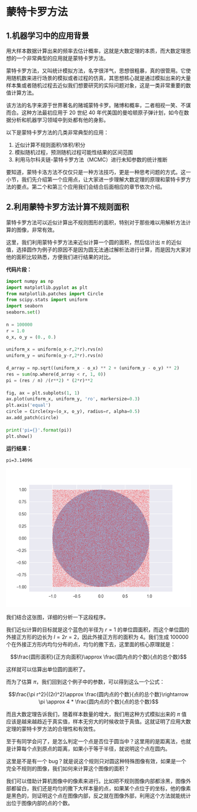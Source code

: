 # 蒙特卡罗方法

## 1.机器学习中的应用背景

用大样本数据计算出来的频率去估计概率，这就是大数定理的本质，而大数定理思想的一个非常典型的应用就是蒙特卡罗方法。

蒙特卡罗方法，又叫统计模拟方法，名字很洋气，思想很粗暴，真的很管用。它使用随机数来进行场景的模拟或者过程的仿真，其思想核心就是通过模拟出来的大量样本集或者随机过程去近似我们想要研究的实际问题对象，这是一类非常重要的数值计算方法。

该方法的名字来源于世界著名的赌城蒙特卡罗。赌博和概率，二者相视一笑、不谋而合。这种方法最初应用于 20 世纪 40 年代美国的曼哈顿原子弹计划，如今在数据分析和机器学习领域中到处都有他的身影。

以下是蒙特卡罗方法的几类非常典型的应用：

1. 近似计算不规则面积/体积/积分
2. 模拟随机过程，预测随机过程可能性结果的区间范围
3. 利用马尔科夫链-蒙特卡罗方法（MCMC）进行未知参数的统计推断

要知道，蒙特卡洛方法不仅仅只是一种方法技巧，更是一种思考问题的方式。这一小节，我们先介绍第一个应用点，让大家进一步理解大数定理的原理和蒙特卡罗方法的要点。第二个和第三个应用我们会结合后面相应的章节依次介绍。

## 2.利用蒙特卡罗方法计算不规则面积

蒙特卡罗方法可以近似计算出不规则图形的面积，特别对于那些难以用解析方法计算的图像，非常有效。

这里，我们利用蒙特卡罗方法来近似计算一个圆的面积，然后估计出 $\pi$ 的近似值，选择圆作为例子的原因不是因为圆无法通过解析法进行计算，而是因为大家对他的面积比较熟悉，方便我们进行结果的对比。

**代码片段：**

```python
import numpy as np
import matplotlib.pyplot as plt
from matplotlib.patches import Circle
from scipy.stats import uniform
import seaborn
seaborn.set()

n = 100000
r = 1.0
o_x, o_y = (0., 0.)

uniform_x = uniform(o_x-r,2*r).rvs(n)
uniform_y = uniform(o_y-r,2*r).rvs(n)

d_array = np.sqrt((uniform_x - o_x) ** 2 + (uniform_y - o_y) ** 2)
res = sum(np.where(d_array < r, 1, 0))
pi = (res / n) /(r**2) * (2*r)**2

fig, ax = plt.subplots(1, 1)
ax.plot(uniform_x, uniform_y, 'ro', markersize=0.3)
plt.axis('equal')
circle = Circle(xy=(o_x, o_y), radius=r, alpha=0.5)
ax.add_patch(circle)

print('pi={}'.format(pi))
plt.show()
```

**运行结果：**

```
pi=3.14096
```

![附件/机器学习数学/f6fc40c565c1c13b34cfd200cbe503a2.png](../../附件/机器学习数学/f6fc40c565c1c13b34cfd200cbe503a2.png)

我们结合这张图，详细的分析一下这段程序。

我们近似计算的目标就是这个蓝色的半径为 $r=1$ 的单位圆面积，而这个单位圆的外接正方形的边长为 $l=2r=2$，因此外接正方形的面积为 $4$。我们生成 $100000$ 个在外接正方形内均匀分布的点，均匀的撒下去，这里面的核心原理就是：

$$\frac{圆形面积}{正方向面积}\approx \frac{圆内点的个数}{点的总个数}$$

这样就可以估算出单位圆的面积了。

而为了估算 $\pi$，我们回到这个例子中的参数，可以得到这么一个公式：

$$\frac{\pi r^2}{(2r)^2}\approx \frac{圆内点的个数}{点的总个数}\rightarrow \pi \approx 4 * \frac{圆内点的个数}{点的总个数}$$

而且大数定理告诉我们，随着样本数量的增大，我们用这种方式模拟出来的 $\pi$ 值应该是越来越趋近于真实值，样本无穷大的时候收敛于真值。这就证明了应用大数定理的蒙特卡罗方法的合理性和有效性。

至于有同学会问了，是怎么判定一个点是否位于圆当中？这里用的是距离法，也就是计算每个点到原点的距离，如果小于等于半径，就说明这个点在圆内。

这里是不是有一个 bug？就是说这个规则只对圆这种特殊图像有效，如果是一个完全不规则的图像，我们如何来计算这个图像的面积？

我们可以借助计算机图像中的像素来进行。比如把不规则图像内部都涂黑，图像外部都留白，我们还是均匀的撒下大样本量的点，如果某个点位于的坐标，他的像素是黑色的，则证明这个点在图像内部，反之就在图像外部，利用这个方法就能统计出位于图像内部的点的个数。
